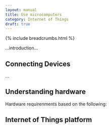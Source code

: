 ```yaml
---
layout: manual
title: Use microcomputers
category: Internet of Things
draft: true
---
```


{% include breadcrumbs.html %}

...introduction...

## Connecting Devices
...

## Understanding hardware
Hardware requirenments based on the following: 

## Internet of Things platform
